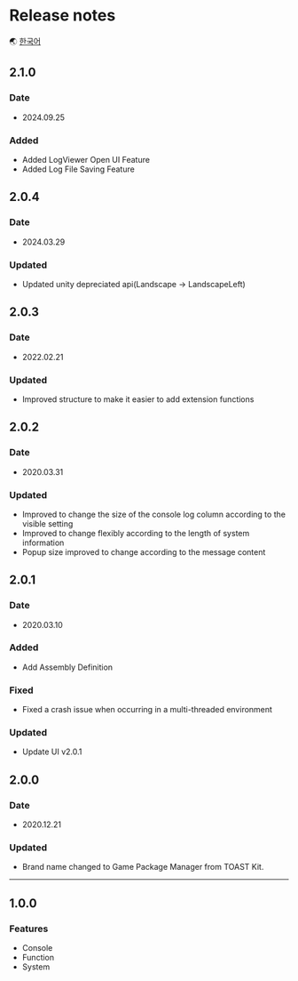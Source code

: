 # Release notes

🌏 [한국어](ReleaseNotes.md)

## 2.1.0

### Date

* 2024.09.25

### Added
* Added LogViewer Open UI Feature
* Added Log File Saving Feature

## 2.0.4

### Date

* 2024.03.29

### Updated
* Updated unity depreciated api(Landscape -> LandscapeLeft)

## 2.0.3

### Date

* 2022.02.21

### Updated
* Improved structure to make it easier to add extension functions

## 2.0.2

### Date

* 2020.03.31

### Updated
* Improved to change the size of the console log column according to the visible setting
* Improved to change flexibly according to the length of system information
* Popup size improved to change according to the message content

## 2.0.1

### Date

* 2020.03.10

### Added

* Add Assembly Definition

### Fixed

* Fixed a crash issue when occurring in a multi-threaded environment

### Updated
* Update UI v2.0.1

## 2.0.0

### Date

* 2020.12.21

### Updated

* Brand name changed to Game Package Manager from TOAST Kit.

---

## 1.0.0

### Features

* Console
* Function
* System
